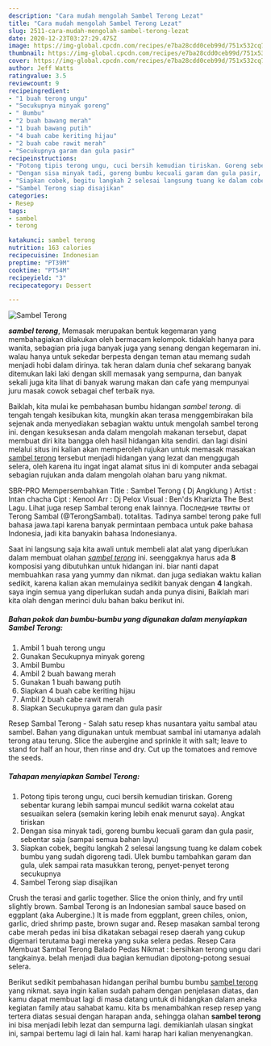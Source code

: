 ```yaml
---
description: "Cara mudah mengolah Sambel Terong Lezat"
title: "Cara mudah mengolah Sambel Terong Lezat"
slug: 2511-cara-mudah-mengolah-sambel-terong-lezat
date: 2020-12-23T03:27:29.475Z
image: https://img-global.cpcdn.com/recipes/e7ba28cdd0ceb99d/751x532cq70/sambel-terong-foto-resep-utama.jpg
thumbnail: https://img-global.cpcdn.com/recipes/e7ba28cdd0ceb99d/751x532cq70/sambel-terong-foto-resep-utama.jpg
cover: https://img-global.cpcdn.com/recipes/e7ba28cdd0ceb99d/751x532cq70/sambel-terong-foto-resep-utama.jpg
author: Jeff Watts
ratingvalue: 3.5
reviewcount: 9
recipeingredient:
- "1 buah terong ungu"
- "Secukupnya minyak goreng"
- " Bumbu"
- "2 buah bawang merah"
- "1 buah bawang putih"
- "4 buah cabe keriting hijau"
- "2 buah cabe rawit merah"
- "Secukupnya garam dan gula pasir"
recipeinstructions:
- "Potong tipis terong ungu, cuci bersih kemudian tiriskan. Goreng sebentar kurang lebih sampai muncul sedikit warna cokelat atau sesuaikan selera (semakin kering lebih enak menurut saya). Angkat tiriskan"
- "Dengan sisa minyak tadi, goreng bumbu kecuali garam dan gula pasir, sebentar saja (sampai semua bahan layu)"
- "Siapkan cobek, begitu langkah 2 selesai langsung tuang ke dalam cobek bumbu yang sudah digoreng tadi. Ulek bumbu tambahkan garam dan gula, ulek sampai rata masukkan terong, penyet-penyet terong secukupnya"
- "Sambel Terong siap disajikan"
categories:
- Resep
tags:
- sambel
- terong

katakunci: sambel terong 
nutrition: 163 calories
recipecuisine: Indonesian
preptime: "PT39M"
cooktime: "PT54M"
recipeyield: "3"
recipecategory: Dessert

---
```



![Sambel Terong](https://img-global.cpcdn.com/recipes/e7ba28cdd0ceb99d/751x532cq70/sambel-terong-foto-resep-utama.jpg)

<b><i>sambel terong</i></b>, Memasak merupakan bentuk kegemaran yang membahagiakan dilakukan oleh bermacam kelompok. tidaklah hanya para wanita, sebagian pria juga banyak juga yang senang dengan kegemaran ini. walau hanya untuk sekedar berpesta dengan teman atau memang sudah menjadi hobi dalam dirinya. tak heran dalam dunia chef sekarang banyak ditemukan laki laki dengan skill memasak yang sempurna, dan banyak sekali juga kita lihat di banyak warung makan dan cafe yang mempunyai juru masak cowok sebagai chef terbaik nya.

Baiklah, kita mulai ke pembahasan bumbu hidangan <i>sambel terong</i>. di tengah tengah kesibukan kita, mungkin akan terasa menggembirakan bila sejenak anda menyediakan sebagian waktu untuk mengolah sambel terong ini. dengan kesuksesan anda dalam mengolah makanan tersebut, dapat membuat diri kita bangga oleh hasil hidangan kita sendiri. dan lagi disini melalui situs ini kalian akan memperoleh rujukan untuk memasak masakan <u>sambel terong</u> tersebut menjadi hidangan yang lezat dan menggugah selera, oleh karena itu ingat ingat alamat situs ini di komputer anda sebagai sebagian rujukan anda dalam mengolah olahan baru yang nikmat.

SBR-PRO Mempersembahkan Title : Sambel Terong ( Dj Angklung ) Artist : Intan chacha Cipt : Kenool Arr : Dj Pelox Visual : Ben&#39;ds Kharizta The Best Lagu. Lihat juga resep Sambal terong enak lainnya. Последние твиты от Terong Sambal (@TerongSambal). totalitas. Tadinya sambel terong pake full bahasa jawa.tapi karena banyak permintaan pembaca untuk pake bahasa Indonesia, jadi kita banyakin bahasa Indonesianya.


Saat ini langsung saja kita awali untuk membeli alat alat yang diperlukan dalam membuat olahan <u><i>sambel terong</i></u> ini. seenggaknya harus ada <b>8</b> komposisi yang dibutuhkan untuk hidangan ini. biar nanti dapat membuahkan rasa yang yummy dan nikmat. dan juga sediakan waktu kalian sedikit, karena kalian akan memulainya sedikit banyak dengan <b>4</b> langkah. saya ingin semua yang diperlukan sudah anda punya disini, Baiklah mari kita olah dengan merinci dulu bahan baku berikut ini.

<!--inarticleads1-->

##### Bahan pokok dan bumbu-bumbu yang digunakan dalam menyiapkan Sambel Terong:

1. Ambil 1 buah terong ungu
1. Gunakan Secukupnya minyak goreng
1. Ambil  Bumbu
1. Ambil 2 buah bawang merah
1. Gunakan 1 buah bawang putih
1. Siapkan 4 buah cabe keriting hijau
1. Ambil 2 buah cabe rawit merah
1. Siapkan Secukupnya garam dan gula pasir


Resep Sambal Terong - Salah satu resep khas nusantara yaitu sambal atau sambel. Bahan yang digunakan untuk membuat sambal ini utamanya adalah terong atau terung. Slice the aubergine and sprinkle it with salt; leave to stand for half an hour, then rinse and dry. Cut up the tomatoes and remove the seeds. 

<!--inarticleads2-->

##### Tahapan menyiapkan Sambel Terong:

1. Potong tipis terong ungu, cuci bersih kemudian tiriskan. Goreng sebentar kurang lebih sampai muncul sedikit warna cokelat atau sesuaikan selera (semakin kering lebih enak menurut saya). Angkat tiriskan
1. Dengan sisa minyak tadi, goreng bumbu kecuali garam dan gula pasir, sebentar saja (sampai semua bahan layu)
1. Siapkan cobek, begitu langkah 2 selesai langsung tuang ke dalam cobek bumbu yang sudah digoreng tadi. Ulek bumbu tambahkan garam dan gula, ulek sampai rata masukkan terong, penyet-penyet terong secukupnya
1. Sambel Terong siap disajikan


Crush the terasi and garlic together. Slice the onion thinly, and fry until slightly brown. Sambal Terong is an Indonesian sambal sauce based on eggplant (aka Aubergine.) It is made from eggplant, green chiles, onion, garlic, dried shrimp paste, brown sugar and. Resep masakan sambal terong cabe merah pedas ini bisa dikatakan sebagai resep daerah yang cukup digemari terutama bagi mereka yang suka selera pedas. Resep Cara Membuat Sambal Terong Balado Pedas Nikmat : bersihkan terong ungu dari tangkainya. belah menjadi dua bagian kemudian dipotong-potong sesuai selera. 

Berikut sedikit pembahasan hidangan perihal bumbu bumbu <u>sambel terong</u> yang nikmat. saya ingin kalian sudah paham dengan penjelasan diatas, dan kamu dapat membuat lagi di masa datang untuk di hidangkan dalam aneka kegiatan family atau sahabat kamu. kita bs menambahkan resep resep yang tertera diatas sesuai dengan harapan anda, sehingga olahan <b>sambel terong</b> ini bisa menjadi lebih lezat dan sempurna lagi. demikianlah ulasan singkat ini, sampai bertemu lagi di lain hal. kami harap hari kalian menyenangkan.
